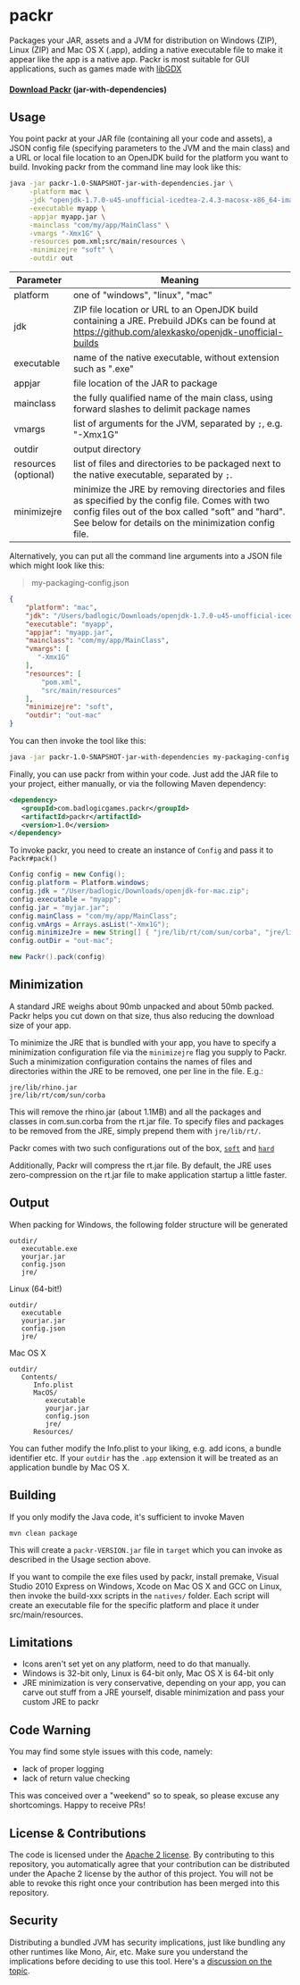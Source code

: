 # packr

Packages your JAR, assets and a JVM for distribution on Windows (ZIP), Linux (ZIP) and Mac OS X (.app), adding a native executable file to make it appear like the app is a native app. Packr is most suitable for GUI applications, such as games made with [libGDX](http://libgdx.badlogicgames.com/)

#### [Download Packr](http://libgdx.badlogicgames.com/packr/) (jar-with-dependencies)

## Usage
You point packr at your JAR file (containing all your code and assets), a JSON config file (specifying parameters to the JVM and the main class) and a URL or local file location to an OpenJDK build for the platform you want to build. Invoking packr from the command line may look like this:

```bash
java -jar packr-1.0-SNAPSHOT-jar-with-dependencies.jar \
     -platform mac \
     -jdk "openjdk-1.7.0-u45-unofficial-icedtea-2.4.3-macosx-x86_64-image.zip" \
     -executable myapp \
     -appjar myapp.jar \
     -mainclass "com/my/app/MainClass" \
     -vmargs "-Xmx1G" \
     -resources pom.xml;src/main/resources \
     -minimizejre "soft" \
     -outdir out
```

| Parameter | Meaning |
| --- | --- |
| platform | one of "windows", "linux", "mac" |
| jdk | ZIP file location or URL to an OpenJDK build containing a JRE. Prebuild JDKs can be found at https://github.com/alexkasko/openjdk-unofficial-builds |
| executable | name of the native executable, without extension such as ".exe" |
| appjar | file location of the JAR to package |
| mainclass | the fully qualified name of the main class, using forward slashes to delimit package names |
| vmargs | list of arguments for the JVM, separated by `;`, e.g. "-Xmx1G" |
| outdir | output directory |
| resources (optional) | list of files and directories to be packaged next to the native executable, separated by `;`.
| minimizejre | minimize the JRE by removing directories and files as specified by the config file. Comes with two config files out of the box called "soft" and "hard". See below for details on the minimization config file. |

Alternatively, you can put all the command line arguments into a JSON file which might look like this:

> my-packaging-config.json
```json
{
    "platform": "mac",
    "jdk": "/Users/badlogic/Downloads/openjdk-1.7.0-u45-unofficial-icedtea-2.4.3-macosx-x86_64-image.zip",
    "executable": "myapp",
    "appjar": "myapp.jar",
    "mainclass": "com/my/app/MainClass",
    "vmargs": [
       "-Xmx1G"
    ],
    "resources": [
        "pom.xml",
        "src/main/resources"
    ],
    "minimizejre": "soft",
    "outdir": "out-mac"
}
```

You can then invoke the tool like this:

```bash
java -jar packr-1.0-SNAPSHOT-jar-with-dependencies my-packaging-config.json
```

Finally, you can use packr from within your code. Just add the JAR file to your project, either manually, or via the following Maven dependency:

```xml
<dependency>
   <groupId>com.badlogicgames.packr</groupId>
   <artifactId>packr</artifactId>
   <version>1.0</version>
</dependency>
```

To invoke packr, you need to create an instance of `Config` and pass it to `Packr#pack()`

```java
Config config = new Config();
config.platform = Platform.windows;
config.jdk = "/User/badlogic/Downloads/openjdk-for-mac.zip";
config.executable = "myapp";
config.jar = "myjar.jar";
config.mainClass = "com/my/app/MainClass";
config.vmArgs = Arrays.asList("-Xmx1G");
config.minimizeJre = new String[] { "jre/lib/rt/com/sun/corba", "jre/lib/rt/com/sun/jndi" };
config.outDir = "out-mac";

new Packr().pack(config)
```

## Minimization
A standard JRE weighs about 90mb unpacked and about 50mb packed. Packr helps you cut down on that size, thus also reducing the download size of your app. 

To minimize the JRE that is bundled with your app, you have to specify a minimization configuration file via the `minimizejre` flag you supply to Packr. Such a minimization configuration contains the names of files and directories within the JRE to be removed, one per line in the file. E.g.:

```
jre/lib/rhino.jar
jre/lib/rt/com/sun/corba 
````

This will remove the rhino.jar (about 1.1MB) and all the packages and classes in com.sun.corba from the rt.jar file. To specify files and packages to be removed from the JRE, simply prepend them with `jre/lib/rt/`.

Packr comes with two such configurations out of the box, [`soft`](https://github.com/libgdx/packr/blob/master/src/main/resources/minimize/soft) and [`hard`](https://github.com/libgdx/packr/blob/master/src/main/resources/minimize/soft)

Additionally, Packr will compress the rt.jar file. By default, the JRE uses zero-compression on the rt.jar file to make application startup a little faster.

## Output

When packing for Windows, the following folder structure will be generated

```
outdir/
   executable.exe
   yourjar.jar
   config.json
   jre/
```

Linux (64-bit!)

```
outdir/
   executable
   yourjar.jar
   config.json
   jre/
```

Mac OS X

```
outdir/
   Contents/
      Info.plist
      MacOS/
         executable
         yourjar.jar
         config.json
         jre/
      Resources/
```

You can futher modify the Info.plist to your liking, e.g. add icons, a bundle identifier etc. If your `outdir` has the `.app` extension it will be treated as an application bundle by Mac OS X.

## Building

If you only modify the Java code, it's sufficient to invoke Maven

```
mvn clean package
```

This will create a `packr-VERSION.jar` file in `target` which you can invoke as described in the Usage section above.

If you want to compile the exe files used by packr, install premake, Visual Studio 2010 Express on Windows, Xcode on Mac OS X and GCC on Linux, then invoke the build-xxx scripts in the `natives/` folder. Each script will create an executable file for the specific platform and place it under src/main/resources.

## Limitations

  * Icons aren't set yet on any platform, need to do that manually.
  * Windows is 32-bit only, Linux is 64-bit only, Mac OS X is 64-bit only
  * JRE minimization is very conservative, depending on your app, you can carve out stuff from a JRE yourself, disable minimization and pass your custom JRE to packr
 
## Code Warning

You may find some style issues with this code, namely:

  * lack of proper logging
  * lack of return value checking

This was conceived over a "weekend" so to speak, so please excuse any shortcomings. Happy to receive PRs!

## License & Contributions

The code is licensed under the [Apache 2 license](http://www.apache.org/licenses/LICENSE-2.0.html). By contributing to this repository, you automatically agree that your contribution can be distributed under the Apache 2 license by the author of this project. You will not be able to revoke this right once your contribution has been merged into this repository.

## Security

Distributing a bundled JVM has security implications, just like bundling any other runtimes like Mono, Air, etc. Make sure you understand the implications before deciding to use this tool. Here's a [discussion on the topic](http://www.reddit.com/r/gamedev/comments/24orpg/packr_package_your_libgdxjavascalajvm_appgame_for/ch99zk2).
